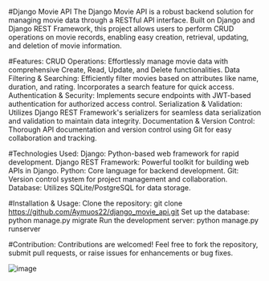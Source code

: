 #Django Movie API
The Django Movie API is a robust backend solution for managing movie data through a RESTful API interface. Built on Django and Django REST Framework, this project allows users to perform CRUD operations on movie records, enabling easy creation, retrieval, updating, and deletion of movie information.

#Features:
CRUD Operations: Effortlessly manage movie data with comprehensive Create, Read, Update, and Delete functionalities.
Data Filtering & Searching: Efficiently filter movies based on attributes like name, duration, and rating. Incorporates a search feature for quick access.
Authentication & Security: Implements secure endpoints with JWT-based authentication for authorized access control.
Serialization & Validation: Utilizes Django REST Framework's serializers for seamless data serialization and validation to maintain data integrity.
Documentation & Version Control: Thorough API documentation and version control using Git for easy collaboration and tracking.



#Technologies Used:
Django: Python-based web framework for rapid development.
Django REST Framework: Powerful toolkit for building web APIs in Django.
Python: Core language for backend development.
Git: Version control system for project management and collaboration.
Database: Utilizes SQLite/PostgreSQL for data storage.


#Installation & Usage:
Clone the repository: git clone https://github.com/Aymuos22/django_movie_api.git
Set up the database: python manage.py migrate
Run the development server: python manage.py runserver


#Contribution:
Contributions are welcomed! Feel free to fork the repository, submit pull requests, or raise issues for enhancements or bug fixes.

![image](https://github.com/Aymuos22/django_movies_api/assets/126803243/ab14e46b-e61b-4e43-90d0-08fe1ac6ff13)
